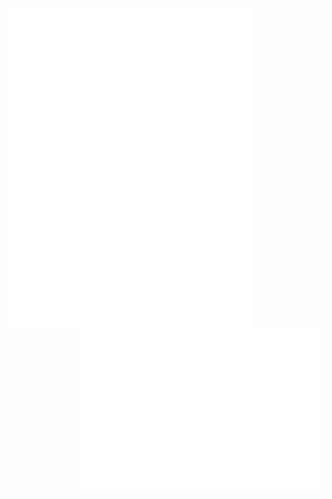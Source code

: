 
[<img align="left" width="390" alt="🦑" src="./general.svg">](#)
[<img align="right" width="390" alt="🦑" src="./medias.svg">](#)
